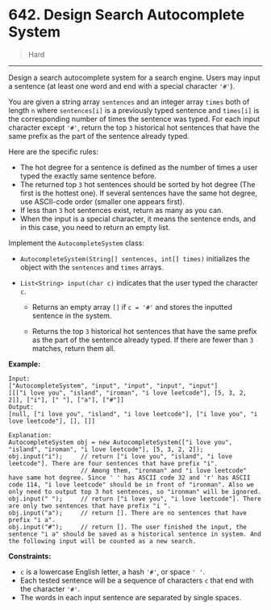 # 642. Design Search Autocomplete System

> Hard

------

Design a search autocomplete system for a search engine. Users may input a sentence (at least one word and end with a special character `'#'`).

You are given a string array `sentences` and an integer array `times` both of length `n` where `sentences[i]` is a previously typed sentence and `times[i]` is the corresponding number of times the sentence was typed. For each input character except `'#'`, return the top `3` historical hot sentences that have the same prefix as the part of the sentence already typed.

Here are the specific rules:

- The hot degree for a sentence is defined as the number of times a user typed the exactly same sentence before.
- The returned top `3` hot sentences should be sorted by hot degree (The first is the hottest one). If several sentences have the same hot degree, use ASCII-code order (smaller one appears first).
- If less than `3` hot sentences exist, return as many as you can.
- When the input is a special character, it means the sentence ends, and in this case, you need to return an empty list.

Implement the `AutocompleteSystem` class:

- `AutocompleteSystem(String[] sentences, int[] times)` initializes the object with the `sentences` and `times` arrays.

- `List<String> input(char c)` indicates that the user typed the character `c`.

  - Returns an empty array `[]` if `c = '#'` and stores the inputted sentence in the system.

  - Returns the top `3` historical hot sentences that have the same prefix as the part of the sentence already typed. If there are fewer than `3` matches, return them all.

**Example:**

```
Input:
["AutocompleteSystem", "input", "input", "input", "input"]
[[["i love you", "island", "iroman", "i love leetcode"], [5, 3, 2, 2]], ["i"], [" "], ["a"], ["#"]]
Output:
[null, ["i love you", "island", "i love leetcode"], ["i love you", "i love leetcode"], [], []]

Explanation:
AutocompleteSystem obj = new AutocompleteSystem(["i love you", "island", "iroman", "i love leetcode"], [5, 3, 2, 2]);
obj.input("i");     // return ["i love you", "island", "i love leetcode"]. There are four sentences that have prefix "i".
                    // Among them, "ironman" and "i love leetcode" have same hot degree. Since ' ' has ASCII code 32 and 'r' has ASCII code 114, "i love leetcode" should be in front of "ironman". Also we only need to output top 3 hot sentences, so "ironman" will be ignored.
obj.input(" ");     // return ["i love you", "i love leetcode"]. There are only two sentences that have prefix "i ".
obj.input("a");     // return []. There are no sentences that have prefix "i a".
obj.input("#");     // return []. The user finished the input, the sentence "i a" should be saved as a historical sentence in system. And the following input will be counted as a new search.
```

**Constraints:**

- `c` is a lowercase English letter, a hash `'#'`, or space `' '`.
- Each tested sentence will be a sequence of characters `c` that end with the character `'#'`.
- The words in each input sentence are separated by single spaces.